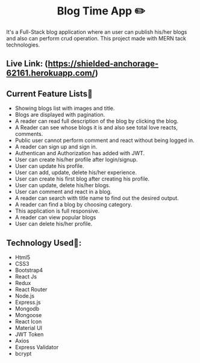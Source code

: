 <h1 align="center" >Blog Time App ✏️</h1>

<p>It's a Full-Stack blog application where an user can publish his/her blogs and also can perform crud operation. This project made with MERN tack technologies.</p>


## Live Link: (https://shielded-anchorage-62161.herokuapp.com/)


## Current Feature Lists🐳

<ul>
  <li>Showing blogs list with images and title.</li>
  <li>Blogs are displayed with pagination.</li>
  <li>A reader can read full description of the blog by clicking the blog.</li>
  <li>A Reader can see whose blogs it is and also see total love reacts, comments.</li>
  <li>Public user cannot perform comment and react without being logged in.</li>
  <li>A reader can sign up and sign in.</li>
  <li>Authentican and Authorization has added with JWT.</li>
  <li>User can create his/her profile after login/signup.</li>
  <li>User can update his profile.</li>
  <li>User can add, update, delete his/her experience.</li>
  <li>User can create his first blog after creating his profile.</li>
  <li>User can update, delete his/her blogs.</li>
  <li>User can comment and react in a blog.</li>
  <li>A reader can search with title name to find out the desired output.</li>
  <li>A reader can find a blog by choosing category.</li>
  <li>This application is full responsive.</li>
  <li>A reader can view popular blogs</li>
  <li>User can delete his/her profile.</li>
</ul>

## Technology Used🦄: 

- Html5
- CSS3
- Bootstrap4
- React Js
- Redux
- React Router
- Node.js
- Express.js
- Mongodb
- Mongoose
- React Icon
- Material UI
- JWT Token
- Axios
- Express Validator
- bcrypt
